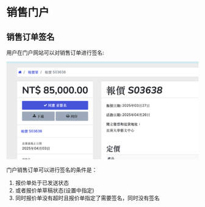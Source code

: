 # 销售门户

## 销售订单签名

用户在门户网站可以对销售订单进行签名:

![qm](./images/22.png)

门户销售订单可以进行签名的条件是：

1. 报价单处于已发送状态
2. 或者报价单草稿状态(设置中指定)
3. 同时报价单没有超时且报价单指定了需要签名，同时没有签名